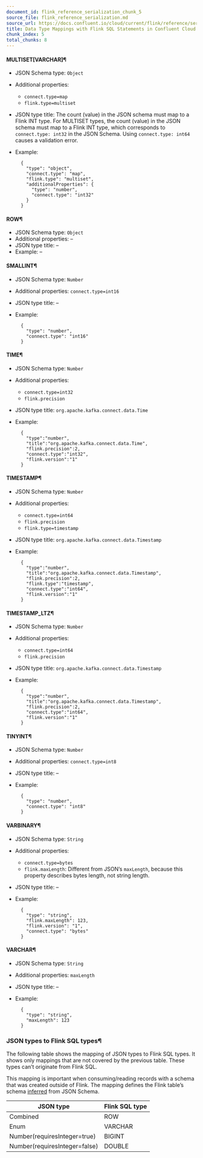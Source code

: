 ```yaml
---
document_id: flink_reference_serialization_chunk_5
source_file: flink_reference_serialization.md
source_url: https://docs.confluent.io/cloud/current/flink/reference/serialization.html
title: Data Type Mappings with Flink SQL Statements in Confluent Cloud for Apache Flink
chunk_index: 5
total_chunks: 8
---
```


#### MULTISET[VARCHAR]¶

* JSON Schema type: `Object`

* Additional properties:

  * `connect.type=map`
  * `flink.type=multiset`
* JSON type title: The count (value) in the JSON schema must map to a Flink INT type. For MULTISET types, the count (value) in the JSON schema must map to a Flink INT type, which corresponds to `connect.type: int32` in the JSON Schema. Using `connect.type: int64` causes a validation error.

* Example:

        {
          "type": "object",
          "connect.type": "map",
          "flink.type": "multiset",
          "additionalProperties": {
            "type": "number",
            "connect.type": "int32"
          }
        }

#### ROW¶

* JSON Schema type: `Object`
* Additional properties: –
* JSON type title: –
* Example: –

#### SMALLINT¶

* JSON Schema type: `Number`

* Additional properties: `connect.type=int16`

* JSON type title: –

* Example:

        {
          "type": "number",
          "connect.type": "int16"
        }

#### TIME¶

* JSON Schema type: `Number`

* Additional properties:

  * `connect.type=int32`
  * `flink.precision`
* JSON type title: `org.apache.kafka.connect.data.Time`

* Example:

        {
          "type":"number",
          "title":"org.apache.kafka.connect.data.Time",
          "flink.precision":2,
          "connect.type":"int32",
          "flink.version":"1"
        }

#### TIMESTAMP¶

* JSON Schema type: `Number`

* Additional properties:

  * `connect.type=int64`
  * `flink.precision`
  * `flink.type=timestamp`
* JSON type title: `org.apache.kafka.connect.data.Timestamp`

* Example:

        {
          "type":"number",
          "title":"org.apache.kafka.connect.data.Timestamp",
          "flink.precision":2,
          "flink.type":"timestamp",
          "connect.type":"int64",
          "flink.version":"1"
        }

#### TIMESTAMP_LTZ¶

* JSON Schema type: `Number`

* Additional properties:

  * `connect.type=int64`
  * `flink.precision`
* JSON type title: `org.apache.kafka.connect.data.Timestamp`

* Example:

        {
          "type":"number",
          "title":"org.apache.kafka.connect.data.Timestamp",
          "flink.precision":2,
          "connect.type":"int64",
          "flink.version":"1"
        }

#### TINYINT¶

* JSON Schema type: `Number`

* Additional properties: `connect.type=int8`

* JSON type title: –

* Example:

        {
          "type": "number",
          "connect.type": "int8"
        }

#### VARBINARY¶

* JSON Schema type: `String`

* Additional properties:

  * `connect.type=bytes`
  * `flink.maxLength`: Different from JSON’s `maxLength`, because this property describes bytes length, not string length.
* JSON type title: –

* Example:

        {
          "type": "string",
          "flink.maxLength": 123,
          "flink.version": "1",
          "connect.type": "bytes"
        }

#### VARCHAR¶

* JSON Schema type: `String`

* Additional properties: `maxLength`

* JSON type title: –

* Example:

        {
          "type": "string",
          "maxLength": 123
        }

### JSON types to Flink SQL types¶

The following table shows the mapping of JSON types to Flink SQL types. It shows only mappings that are not covered by the previous table. These types can’t originate from Flink SQL.

This mapping is important when consuming/reading records with a schema that was created outside of Flink. The mapping defines the Flink table’s schema [inferred](statements/show.html#flink-sql-show-inferred-tables) from JSON Schema.

JSON type | Flink SQL type
---|---
Combined | ROW
Enum | VARCHAR
Number(requiresInteger=true) | BIGINT
Number(requiresInteger=false) | DOUBLE

